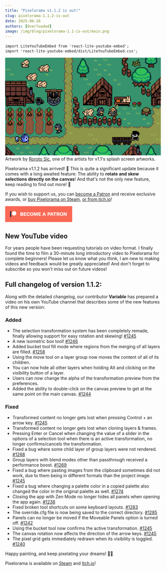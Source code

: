 ```yaml
---
title: "Pixelorama v1.1.2 is out!"
slug: pixelorama-1.1.2-is-out
date: 2025-06-26
authors: [Overloaded]
image: /img/blog/pixelorama-1.1-is-out/main.png
---
```


```mdx-code-block
import LiteYouTubeEmbed from 'react-lite-youtube-embed';
import 'react-lite-youtube-embed/dist/LiteYouTubeEmbed.css';
```

![Artwork by Roroto Sic, made with Pixelorama](/img/blog/pixelorama-1.1-is-out/main.png)
Artwork by [Roroto Sic](https://linktr.ee/Roroto_Sic), one of the artists for v1.1's splash screen artworks.

Pixelorama v1.1.2 has arrived! 🎉 This is quite a significant update because it comes with a long awaited feature: The ability to **rotate and skew selections directly on the canvas**! And that's not the only new feature, keep reading to find out more! 👀

If you wish to support us, you can [become a Patron](https://www.patreon.com/OramaInteractive) and receive exclusive awards, or [buy Pixelorama on Steam](https://store.steampowered.com/app/2779170/Pixelorama/), [or from itch.io](https://orama-interactive.itch.io/pixelorama)!

<!-- truncate -->

[![Become a patron](/img/blog/become_a_patron.png)](https://patreon.com/OramaInteractive)

## New YouTube video
For years people have been requesting tutorials on video format. I finally found the time to film a 30-minute long introductory video to Pixelorama for complete beginners! Please let us know what you think, I am new to making videos and feedback would be greatly appreciated! And don't forget to subscribe so you won't miss out on future videos!

<LiteYouTubeEmbed
  id="6srsqLhGhKk"
  params="autoplay=1&autohide=1&showinfo=0&rel=0"
  title="Pixelorama for Beginners: Learn The Basics In 30 Minutes"
  poster="maxresdefault"
  webp
/>

## Full changelog of version 1.1.2:

Along with the detailed changelog, our contributor **Variable** has prepared a video on his own YouTube channel that describes some of the new features of this new version:

<LiteYouTubeEmbed
  id="gKYOfL9iz6o"
  params="autoplay=1&autohide=1&showinfo=0&rel=0"
  title="Interesting features of upcoming Pixelorama v1.1.2"
  poster="maxresdefault"
  webp
/>

### Added
- The selection transformation system has been completely remade, finally allowing support for easy rotation and skewing! [#1245](https://github.com/Orama-Interactive/Pixelorama/pull/1245)
- A new isometric box tool! [#1246](https://github.com/Orama-Interactive/Pixelorama/pull/1246)
- Added bucket tool fill mode where regions from the merging of all layers are filled. [#1258](https://github.com/Orama-Interactive/Pixelorama/pull/1258)
- Using the move tool on a layer group now moves the content of all of its children.
- You can now hide all other layers when holding Alt and clicking on the visibility button of a layer.
- Users can now change the alpha of the transformation preview from the preferences.
- Added the ability to double-click on the canvas preview to get at the same point on the main canvas. [#1244](https://github.com/Orama-Interactive/Pixelorama/pull/1244)

### Fixed
- Transformed content no longer gets lost when pressing Control + an arrow key. [#1245](https://github.com/Orama-Interactive/Pixelorama/pull/1245)
- Transformed content no longer gets lost when cloning layers & frames.
- Pressing Enter or Cancel when changing the value of a slider in the options of a selection tool when there is an active transformation, no longer confirms/cancels the transformation.
- Fixed a bug where some child layer of group layers were not rendered. [#1268](https://github.com/Orama-Interactive/Pixelorama/pull/1268)
- Group layers with blend modes other than passthrough received a performance boost. [#1269](https://github.com/Orama-Interactive/Pixelorama/pull/1269)
- Fixed a bug where pasting images from the clipboard sometimes did not work, due to them being in different formats than the project image. [#1245](https://github.com/Orama-Interactive/Pixelorama/pull/1245)
- Fixed a bug where changing a palette color in a copied palette also changed the color in the original palette as well. [#1274](https://github.com/Orama-Interactive/Pixelorama/issues/1274)
- Closing the app with Zen Mode no longer hides all panels when opening the app again. [#1238](https://github.com/Orama-Interactive/Pixelorama/issues/1238)
- Fixed broken tool shortcuts on some keyboard layouts. [#1283](https://github.com/Orama-Interactive/Pixelorama/pull/1283)
- The override.cfg file is now being saved to the correct directory. [#1285](https://github.com/Orama-Interactive/Pixelorama/pull/1285)
- Panels can no longer be moved if the Moveable Panels option is turned off. [#1242](https://github.com/Orama-Interactive/Pixelorama/pull/1242)
- Using the bucket tool now confirms the active transformation. [#1245](https://github.com/Orama-Interactive/Pixelorama/pull/1245)
- The canvas rotation now affects the direction of the arrow keys. [#1245](https://github.com/Orama-Interactive/Pixelorama/pull/1245)
- The pixel grid gets immediately redrawn when its visibility is toggled. [#1240](https://github.com/Orama-Interactive/Pixelorama/pull/1240)

Happy painting, and keep pixelating your dreams! 🎨✨

Pixelorama is available on [Steam](https://store.steampowered.com/app/2779170/Pixelorama/) and [Itch.io](https://orama-interactive.itch.io/pixelorama)!
